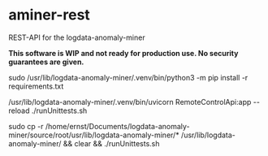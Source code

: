 # aminer-rest
REST-API for the logdata-anomaly-miner

**This software is WIP and not ready for production use. No security guarantees are given.**

sudo /usr/lib/logdata-anomaly-miner/.venv/bin/python3 -m pip install -r requirements.txt

/usr/lib/logdata-anomaly-miner/.venv/bin/uvicorn RemoteControlApi:app --reload
./runUnittests.sh

sudo cp -r /home/ernst/Documents/logdata-anomaly-miner/source/root/usr/lib/logdata-anomaly-miner/* /usr/lib/logdata-anomaly-miner/ && clear && ./runUnittests.sh
